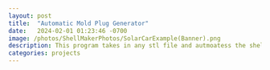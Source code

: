 ```yaml
---
layout: post
title:  "Automatic Mold Plug Generator"
date:   2024-02-01 01:23:46 -0700
image: /photos/ShellMakerPhotos/SolarCarExample(Banner).png
description: This program takes in any stl file and autmoatess the shelling and splitting process so that a the part can be made from sections of xps foam machined a small cnc router, rather than needing to machine a much larger foam block
categories: projects
---
```



[jekyll-docs]: https://jekyllrb.com/docs/home
[jekyll-gh]:   https://github.com/jekyll/jekyll
[jekyll-talk]: https://talk.jekyllrb.com/
